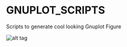 # GNUPLOT_SCRIPTS
Scripts to generate cool looking Gnuplot Figure

![alt tag](https://github.com/SuruchiUpenn/GNUPLOT_SCRIPTS/blob/3d_figure_origami/3d.png)

